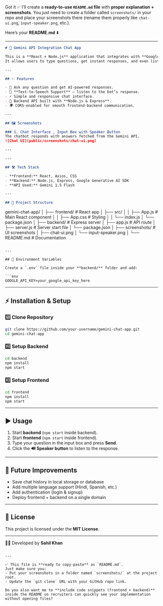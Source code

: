Got it ✅ I’ll create a **ready-to-use `README.md` file** with **proper explanation + screenshots**. You just need to create a folder called `screenshots/` in your repo and place your screenshots there (rename them properly like `chat-ui.png`, `input-speaker.png`, etc.).

Here’s your **README.md** ⬇️

---

```markdown
# 🤖 Gemini API Integration Chat App

This is a **React + Node.js** application that integrates with **Google Gemini API** to provide a chatbot experience.  
It allows users to type questions, get instant responses, and even listen to the answers with a built-in **text-to-speech** feature.  

---

## ✨ Features

- 💬 Ask any question and get AI-powered responses.  
- 🎤 **Text-to-Speech Support** – listen to the bot’s response.  
- ⚡ Simple and responsive chat interface.  
- 🔗 Backend API built with **Node.js & Express**.  
- 🌍 CORS-enabled for smooth frontend-backend communication.  

---

## 🖼️ Screenshots

### 1. Chat Interface , Input Box with Speaker Button
The chatbot responds with answers fetched from the Gemini API.  
![Chat UI](public/screenshots/chat-ui.png)

---

---

## 🛠️ Tech Stack

- **Frontend:** React, Axios, CSS  
- **Backend:** Node.js, Express, Google Generative AI SDK  
- **API Used:** Gemini 1.5 Flash  

---

## 📂 Project Structure

```

gemini-chat-app/
│
├── frontend/              # React app
│   ├── src/
│   │   ├── App.js         # Main React component
│   │   ├── App.css        # Styling
│   │   └── index.js
│   └── package.json
│
├── backend/               # Express server
│   ├── app.js             # API route
│   ├── server.js          # Server start file
│   └── package.json
│
├── screenshots/           # UI screenshots
│   ├── chat-ui.png
│   └── input-speaker.png
│
└── README.md              # Documentation

````

---

## 🔑 Environment Variables

Create a `.env` file inside your **backend/** folder and add:  

```env
GOOGLE_API_KEY=your_google_api_key_here
````

---

## ⚡ Installation & Setup

### 1️⃣ Clone Repository

```bash
git clone https://github.com/your-username/gemini-chat-app.git
cd gemini-chat-app
```

### 2️⃣ Setup Backend

```bash
cd backend
npm install
npm start
```

### 3️⃣ Setup Frontend

```bash
cd frontend
npm install
npm start
```

---

## ▶️ Usage

1. Start **backend** (`npm start` inside backend).
2. Start **frontend** (`npm start` inside frontend).
3. Type your question in the input box and press **Send**.
4. Click the **🔊 Speaker button** to listen to the response.

---

## 🚀 Future Improvements

* Save chat history in local storage or database
* Add multiple language support (Hindi, Spanish, etc.)
* Add authentication (login & signup)
* Deploy frontend + backend on a single domain

---

## 📜 License

This project is licensed under the **MIT License**.

---

👨‍💻 Developed by **Sahil Khan**

```

---

✅ This file is **ready to copy-paste** as `README.md`.  
Just make sure you:  
- Put your screenshots in a folder named `screenshots/` at the project root.  
- Update the `git clone` URL with your GitHub repo link.  

Do you also want me to **include code snippets (frontend + backend)** inside the README so recruiters can quickly see your implementation without opening files?
```
